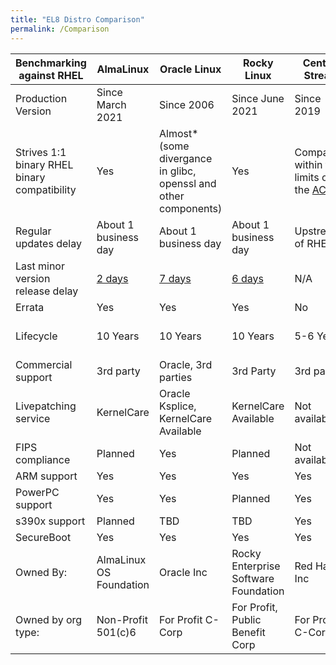 ```yaml
---
title: "EL8 Distro Comparison"
permalink: /Comparison
---
```


| Benchmarking against RHEL                  | AlmaLinux                | Oracle Linux                                   | Rocky Linux                                 | CentOS Stream     | CentOS Linux      |
| -------------------------------------------|--------------------------|------------------------------------------------|-------------------------------------------- |-------------------|-------------------|
|Production Version                          | Since March 2021         | Since 2006                                     | Since June 2021                             | Since 2019        | Since 2004        |
|Strives 1:1 binary RHEL binary compatibility| Yes                      | Almost\*<br/>(some divergance in glibc, openssl and other components)    | Yes               | Compatible within the limits of the [ACG][acg] | Yes |
|Regular updates delay                       | About 1 business day     | About 1 business day                           | About 1 business day                        | Upstream of RHEL  | About 1 business day |
|Last minor version release delay            | [2 days][alma8.6]        | [7 days][oracle8.6]                            | [6 days][rocky8.6]                          | N/A               | N/A               |
|Errata                                      | Yes                      | Yes                                            | Yes                                         | No                | No                |
|Lifecycle                                   | 10 Years                 | 10 Years                                       | 10 Years                                    | 5-6 Years         | EOL on 2021-12-31 |
|Commercial support                          | 3rd party                | Oracle, 3rd parties                            | 3rd Party                                   | 3rd party         | 3rd party         |
|Livepatching service                        | KernelCare               | Oracle Ksplice, KernelCare Available           | KernelCare Available                        | Not available     | KernelCare, Kpatch |
|FIPS compliance                             | Planned                  | Yes                                            | Planned                                     | Not available     | Not available     |
|ARM support                                 | Yes                      | Yes                                            | Yes                                         | Yes               | Yes               |
|PowerPC support                             | Yes                      | Yes                                            | Planned                                     | Yes               | Yes               |
|s390x support                               | Planned                  | TBD                                            | TBD                                         | Yes               | Yes               |
|SecureBoot                                  | Yes                      | Yes                                            | Yes                                         | Yes               | Yes               |
|Owned By:                                   | AlmaLinux OS Foundation  | Oracle Inc                                     | Rocky Enterprise Software Foundation        | Red Hat Inc       | Red Hat Inc       |
|Owned by org type:                          | Non-Profit 501(c)6       | For Profit C-Corp                              | For Profit, Public Benefit Corp             | For Profit C-Corp | For Profit C-Corp |

[acg]: https://access.redhat.com/articles/rhel8-abi-compatibility
[alma8.6]: https://almalinux.org/blog/almalinux-86-stable-is-now-available/
[oracle8.6]: https://blogs.oracle.com/linux/post/announcing-the-release-of-oracle-linux-8-update-6
[rocky8.6]: https://rockylinux.org/news/rocky-linux-8-6-ga-release/
